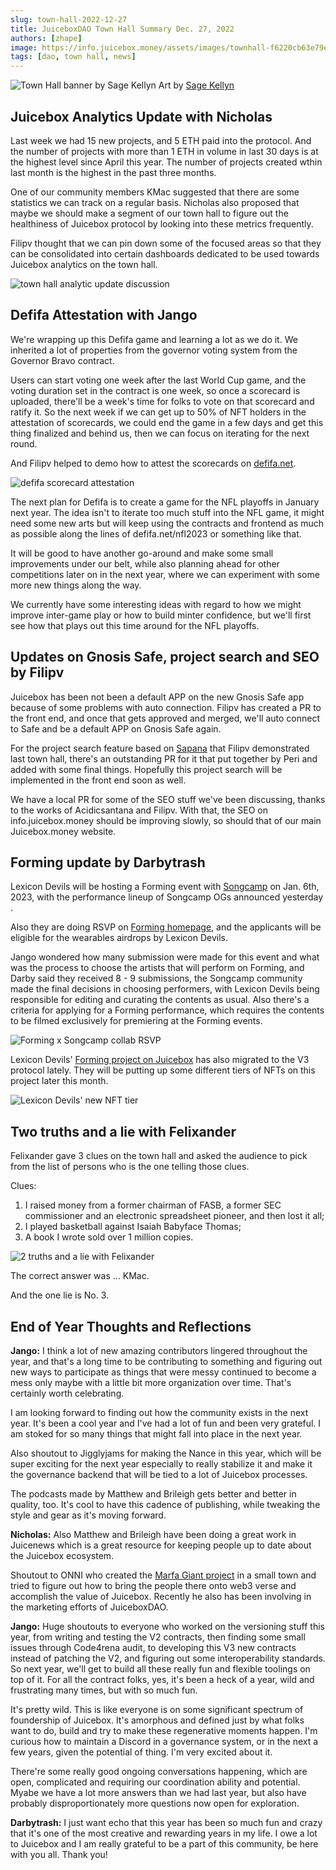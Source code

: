 ```yaml
---
slug: town-hall-2022-12-27
title: JuiceboxDAO Town Hall Summary Dec. 27, 2022
authors: [zhape]
image: https://info.juicebox.money/assets/images/townhall-f6220cb63e79e62f790a0ba4a041c68c.png
tags: [dao, town hall, news]
---
```


![Town Hall banner by Sage Kellyn](townhall.png) 
Art by [Sage Kellyn](https://twitter.com/SageKellyn)

## Juicebox Analytics Update with Nicholas

Last week we had 15 new projects, and 5 ETH paid into the protocol. And the number of projects with more than 1 ETH in volume in last 30 days is at the highest level since April this year. The number of projects created wthin last month is the highest in the past three months.

One of our community members KMac suggested that there are some statistics we can track on a regular basis. Nicholas also proposed that maybe we should make a segment of our town hall to figure out the healthiness of Juicebox protocol by looking into these metrics frequently.

Filipv thought that we can pin down some of the focused areas so that they can be consolidated into certain dashboards dedicated to be used towards Juicebox analytics on the town hall.

![town hall analytic update discussion](analytics_suggestion.png)

## Defifa Attestation with Jango

We're wrapping up this Defifa game and learning a lot as we do it. We inherited a lot of properties from the governor voting system from the Governor Bravo contract.

Users can start voting one week after the last World Cup game, and the voting duration set in the contract is one week, so once a scorecard is uploaded, there'll be a week's time for folks to vote on that scorecard and ratify it. So the next week if we can get up to 50% of NFT holders in the attestation of scorecards, we could end the game in a few days and get this thing finalized and behind us, then we can focus on iterating for the next round.

And Filipv helped to demo how to attest the scorecards on [defifa.net](https://defifa.net).

![defifa scorecard attestation](defifa_attestation.png)

The next plan for Defifa is to create a game for the NFL playoffs in January next year. The idea isn't to iterate too much stuff into the NFL game, it might need some new arts but will keep using the contracts and frontend as much as possible along the lines of defifa.net/nfl2023 or something like that.

It will be good to have another go-around and make some small improvements under our belt, while also planning ahead for other competitions later on in the next year, where we can experiment with some more new things along the way.

We currently have some interesting ideas with regard to how we might improve inter-game play or how to build minter confidence, but we'll first see how that plays out this time around for the NFL playoffs.

## Updates on Gnosis Safe, project search and SEO by Filipv

Juicebox has been not been a default APP on the new Gnosis Safe app because of some problems with auto connection. Filipv has created a PR to the front end, and once that gets approved and merged, we'll auto connect to Safe and be a default APP on Gnosis Safe again.

For the project search feature based on [Sapana](https://sapana.io) that Filipv demonstrated last town hall, there's an outstanding PR for it that put together by Peri and added with some final things. Hopefully this project search will be implemented in the front end soon as well.

We have a local PR for some of the SEO stuff we've been discussing, thanks to the works of Acidicsantana and Filipv. With that, the SEO on info.juicebox.money should be improving slowly, so should that of our main Juicebox.money website.

## Forming update by Darbytrash

Lexicon Devils will be hosting a Forming event with [Songcamp](https://twitter.com/songcamp_) on Jan. 6th, 2023, with the performance lineup of Songcamp OGs announced yesterday .

Also they are doing RSVP on [Forming homepage](https://forming.lexicondevils.xyz/), and the applicants will be eligible for the wearables airdrops by Lexicon Devils.

Jango wondered how many submission were made for this event and what was the process to choose the artists that will perform on Forming, and Darby said they received 8 - 9 submissions,  the Songcamp community made the final decisions in choosing performers, with Lexicon Devils being responsible for editing and curating the contents as usual.  Also there's a criteria for applying for a Forming performance, which requires the contents to be filmed exclusively for premiering at the Forming events.

![Forming x Songcamp collab RSVP](forming_songcamp.png)

Lexicon Devils' [Forming project on Juicebox](https://juicebox.money/@forming) has also migrated to the V3 protocol lately. They will be putting up some different tiers of NFTs on this project later this month.

![Lexicon Devils' new NFT tier](Lexicon_NFT.png)

## Two truths and a lie with Felixander

Felixander gave 3 clues on the town hall and asked the audience to pick from the list of persons who is the one telling those clues.

Clues:

1. I raised money from a former chairman of FASB, a former SEC commissioner and an electronic spreadsheet pioneer, and then lost it all;
2. I played basketball against Isaiah Babyface Thomas;
3. A book I wrote sold over 1 million copies.

![2 truths and a lie with Felixander](felixander_contest.png)

The correct answer was ... KMac.

And the one lie is No. 3.

## End of Year Thoughts and Reflections

**Jango:**
I think a lot of new amazing contributors lingered throughout the year, and that's a long time to be contributing to something and figuring out new ways to participate as things that were messy continued to become a mess only maybe with a little bit more organization over time. That's certainly worth celebrating. 

I am looking forward to finding out how the community exists in the  next year. It's been a cool year and I've had a lot of fun and been very grateful. I am stoked for so many things that might fall into place in the next year.

Also shoutout to Jigglyjams for making the Nance in this year, which will be super exciting for the next year especially to really stabilize it and make it the governance backend that will be tied to a lot of Juicebox processes. 

The podcasts made by Matthew and Brileigh gets better and better in quality, too. It's cool to have this cadence of publishing, while tweaking the style and gear as it's moving forward. 

**Nicholas:**
Also Matthew and Brileigh have been doing a great work in Juicenews which is a great resource for keeping people up to date about the Juicebox ecosystem.

Shoutout to ONNI who created the [Marfa Giant project](https://juicebox.money/@marfagiant) in a small town and tried to figure out how to bring the people there onto web3 verse and accomplish the value of Juicebox. Recently he also has been involving in the marketing efforts of JuiceboxDAO.

**Jango:**
Huge shoutouts to everyone who worked on the versioning stuff this year, from writing and testing the V2 contracts, then finding some small issues through Code4rena audit, to developing this V3 new contracts instead of patching the V2, and figuring out some interoperability standards. So next year, we'll get to build all these really fun and flexible toolings on top of it. For all the contract folks, yes, it's been a heck of a year, wild and frustrating many times, but with so much fun.

It's pretty wild. This is like everyone is on some significant spectrum of foundership of Juicebox. It's amorphous and defined just by what folks want to do, build and try to make these regenerative moments happen. I'm curious how to maintain a Discord in a governance system, or in the next a few years, given the potential of thing. I'm very excited about it.

There're some really good ongoing conversations happening, which are open, complicated and requiring our coordination ability and potential. Myabe we have a lot more answers than we had last year, but also have probably disproportionately more questions now open for exploration.

**Darbytrash:**
I just want echo that this year has been so much fun and crazy that it's one of the most creative and rewarding years in my life. I owe a lot to Juicebox and I am really grateful to be a part of this community, be here with you all. Thank you!









